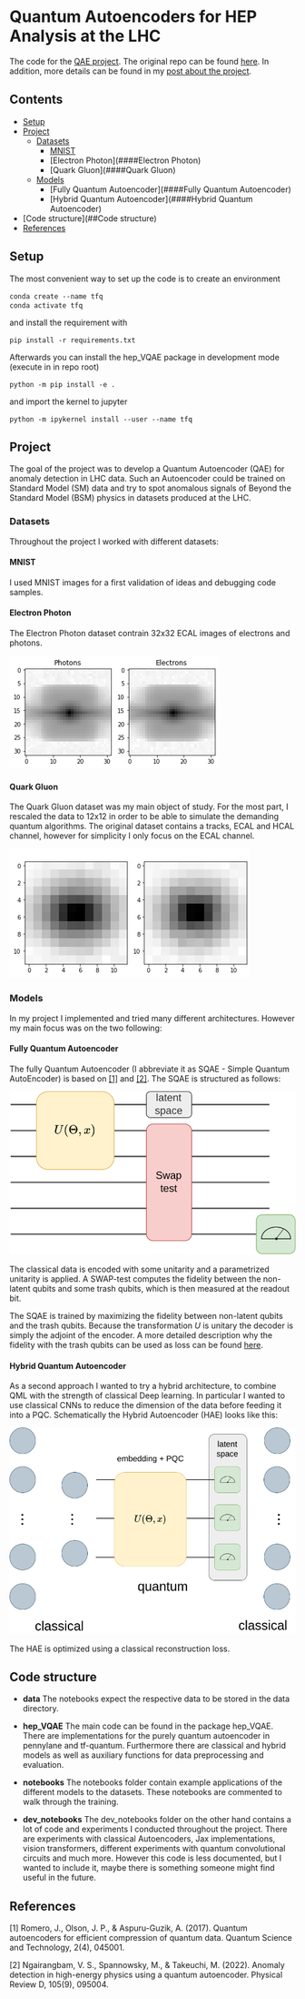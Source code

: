 # Quantum Autoencoders for HEP Analysis at the LHC

The code for the [QAE project](https://summerofcode.withgoogle.com/programs/2022/projects/ePnjKlJs). The original repo can be found [here](https://github.com/TomMago/hep-VQAE). In addition, more details can be found in my [post about the project](https://www.tommago.com).

## Contents

- [Setup](##Setup)
- [Project](##Project)
  - [Datasets](###Datasets)
    - [MNIST](####MNIST)
    - [Electron Photon](####Electron Photon)
    - [Quark Gluon](####Quark Gluon)
  - [Models](###Models)  
    - [Fully Quantum Autoencoder](####Fully Quantum Autoencoder)
    - [Hybrid Quantum Autoencoder](####Hybrid Quantum Autoencoder)
- [Code structure](##Code structure) 
- [References](##References)

## Setup

The most convenient way to set up the code is to create an environment

``` shell
conda create --name tfq
conda activate tfq
```

and install the requirement with

``` shell
pip install -r requirements.txt
```

Afterwards you can install the hep_VQAE package in development mode (execute in in repo root)
``` shell
python -m pip install -e .
```

and import the kernel to jupyter 

``` shell
python -m ipykernel install --user --name tfq
```
    
## Project

The goal of the project was to develop a Quantum Autoencoder (QAE) for anomaly detection in LHC data. Such an Autoencoder could be trained on Standard Model (SM) data and try to spot anomalous signals of Beyond the Standard Model (BSM) physics in datasets produced at the LHC.

### Datasets

Throughout the project I worked with different datasets:

#### MNIST

I used MNIST images for a first validation of ideas and debugging code samples.

#### Electron Photon 

The Electron Photon dataset contrain 32x32 ECAL images of electrons and photons.

<img src="assets/gammae.png" widht="400px" height="auto">

#### Quark Gluon

The Quark Gluon dataset was my main object of study. For the most part, I rescaled the data to 12x12 in order to be able to simulate the demanding quantum algorithms. The original dataset contains a tracks, ECAL and HCAL channel, however for simplicity I only focus on the ECAL channel.

<img src="assets/quarkgluon.png" widht="400px" height="auto">

### Models

In my project I implemented and tried many different architectures.
However my main focus was on the two following:

#### Fully Quantum Autoencoder

The fully Quantum Autoencoder (I abbreviate it as SQAE - Simple Quantum AutoEncoder) is based on [[1]](##References) and [[2]](##References).
The SQAE is structured as follows:

<img src="assets/qae.png" widht="700px" height="auto">

The classical data is encoded with some unitarity and a parametrized unitarity is applied.
A SWAP-test computes the fidelity between the non-latent qubits and some trash qubits, which is then measured at the readout bit.

The SQAE is trained by maximizing the fidelity between non-latent qubits and the trash qubits. Because the transformation $U$ is unitary the decoder is simply the adjoint of the encoder. A more detailed description why the fidelity with the trash qubits can be used as loss can be found [here](https://www.tommago.com/posts/qae/). 

#### Hybrid Quantum Autoencoder

As a second approach I wanted to try a hybrid architecture, to combine QML with the strength of classical Deep learning. In particular I wanted to use classical CNNs to reduce the dimension of the data before feeding it into a PQC. Schematically the Hybrid Autoencoder (HAE) looks like this:

<img src="assets/hae.png" widht="700px" height="auto">

The HAE is optimized using a classical reconstruction loss.

## Code structure

- **data**
The notebooks expect the respective data to be stored in the data directory.

- **hep_VQAE**
The main code can be found in the package hep_VQAE. There are implementations for the purely quantum autoencoder in pennylane and tf-quantum.
Furthermore there are classical and hybrid models as well as auxiliary functions for data preprocessing and evaluation.
    
- **notebooks**
The notebooks folder contain example applications of the different models to the datasets. These notebooks are commented to walk through the training.

- **dev_notebooks**
The dev_notebooks folder on the other hand contains a lot of code and experiments I conducted throughout the project. There are experiments with classical Autoencoders, Jax implementations, vision transformers, different experiments with quantum convolutional circuits and much more. However this code is less documented, but I wanted to include it, maybe there is something someone might find useful in the future.


## References

[1] Romero, J., Olson, J. P., & Aspuru-Guzik, A. (2017). Quantum autoencoders for efficient compression of quantum data. Quantum Science and Technology, 2(4), 045001.

[2] Ngairangbam, V. S., Spannowsky, M., & Takeuchi, M. (2022). Anomaly detection in high-energy physics using a quantum autoencoder. Physical Review D, 105(9), 095004.


